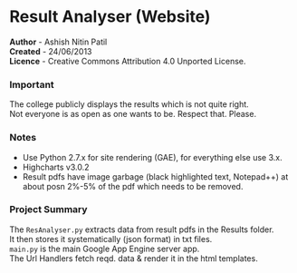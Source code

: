 Result Analyser (Website)
=========================

**Author**  - Ashish Nitin Patil<br>
**Created** - 24/06/2013<br>
**Licence** - Creative Commons Attribution 4.0 Unported License.

### Important ###
The college publicly displays the results which is not quite right.<br>
Not everyone is as open as one wants to be. Respect that. Please.

### Notes ###
- Use Python 2.7.x for site rendering (GAE), for everything else use 3.x.
- Highcharts v3.0.2
- Result pdfs have image garbage (black highlighted text, Notepad++) at about posn 2%-5% of the pdf which needs to be removed.

### Project Summary ###
The `ResAnalyser.py` extracts data from result pdfs in the Results folder.<br>
It then stores it systematically (json format) in txt files.<br>
`main.py` is the main Google App Engine server app.<br>
The Url Handlers fetch reqd. data & render it in the html templates.
